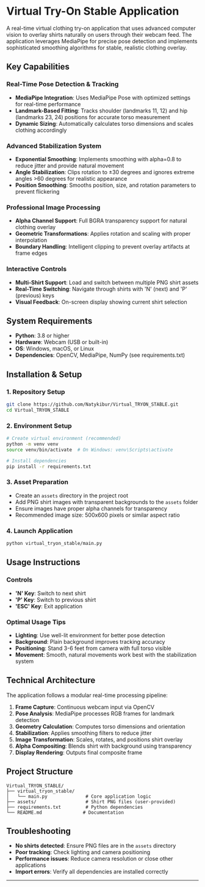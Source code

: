 # Virtual Try-On Stable Application

A real-time virtual clothing try-on application that uses advanced computer vision to overlay shirts naturally on users through their webcam feed. The application leverages MediaPipe for precise pose detection and implements sophisticated smoothing algorithms for stable, realistic clothing overlay.

## Key Capabilities

### Real-Time Pose Detection & Tracking
- **MediaPipe Integration**: Uses MediaPipe Pose with optimized settings for real-time performance  
- **Landmark-Based Fitting**: Tracks shoulder (landmarks 11, 12) and hip (landmarks 23, 24) positions for accurate torso measurement
- **Dynamic Sizing**: Automatically calculates torso dimensions and scales clothing accordingly 

### Advanced Stabilization System
- **Exponential Smoothing**: Implements smoothing with alpha=0.8 to reduce jitter and provide natural movement
- **Angle Stabilization**: Clips rotation to ±30 degrees and ignores extreme angles >60 degrees for realistic appearance 
- **Position Smoothing**: Smooths position, size, and rotation parameters to prevent flickering 

### Professional Image Processing
- **Alpha Channel Support**: Full BGRA transparency support for natural clothing overlay  
- **Geometric Transformations**: Applies rotation and scaling with proper interpolation
- **Boundary Handling**: Intelligent clipping to prevent overlay artifacts at frame edges

### Interactive Controls
- **Multi-Shirt Support**: Load and switch between multiple PNG shirt assets
- **Real-Time Switching**: Navigate through shirts with 'N' (next) and 'P' (previous) keys 
- **Visual Feedback**: On-screen display showing current shirt selection

## System Requirements

- **Python**: 3.8 or higher
- **Hardware**: Webcam (USB or built-in)
- **OS**: Windows, macOS, or Linux
- **Dependencies**: OpenCV, MediaPipe, NumPy (see requirements.txt)

## Installation & Setup

### 1. Repository Setup
```bash
git clone https://github.com/Natykibur/Virtual_TRYON_STABLE.git
cd Virtual_TRYON_STABLE
```

### 2. Environment Setup
```bash
# Create virtual environment (recommended)
python -m venv venv
source venv/bin/activate  # On Windows: venv\Scripts\activate

# Install dependencies
pip install -r requirements.txt
```

### 3. Asset Preparation
- Create an `assets` directory in the project root
- Add PNG shirt images with transparent backgrounds to the `assets` folder
- Ensure images have proper alpha channels for transparency
- Recommended image size: 500x600 pixels or similar aspect ratio

### 4. Launch Application
```bash
python virtual_tryon_stable/main.py
```

## Usage Instructions

### Controls
- **'N' Key**: Switch to next shirt
- **'P' Key**: Switch to previous shirt  
- **'ESC' Key**: Exit application

### Optimal Usage Tips
- **Lighting**: Use well-lit environment for better pose detection
- **Background**: Plain background improves tracking accuracy
- **Positioning**: Stand 3-6 feet from camera with full torso visible
- **Movement**: Smooth, natural movements work best with the stabilization system

## Technical Architecture

The application follows a modular real-time processing pipeline:

1. **Frame Capture**: Continuous webcam input via OpenCV
2. **Pose Analysis**: MediaPipe processes RGB frames for landmark detection
3. **Geometry Calculation**: Computes torso dimensions and orientation
4. **Stabilization**: Applies smoothing filters to reduce jitter
5. **Image Transformation**: Scales, rotates, and positions shirt overlay
6. **Alpha Compositing**: Blends shirt with background using transparency
7. **Display Rendering**: Outputs final composite frame

## Project Structure

```
Virtual_TRYON_STABLE/
├── virtual_tryon_stable/
│   └── main.py              # Core application logic
├── assets/                  # Shirt PNG files (user-provided)
├── requirements.txt         # Python dependencies
└── README.md               # Documentation
```

## Troubleshooting

- **No shirts detected**: Ensure PNG files are in the `assets` directory
- **Poor tracking**: Check lighting and camera positioning
- **Performance issues**: Reduce camera resolution or close other applications
- **Import errors**: Verify all dependencies are installed correctly

---

